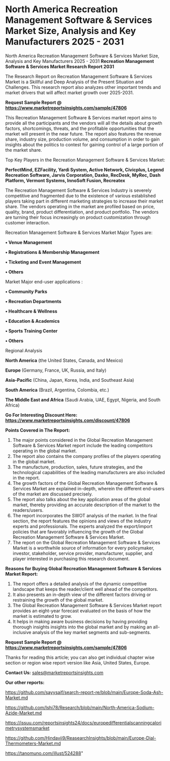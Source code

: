 # North America Recreation Management Software & Services Market Size, Analysis and Key Manufacturers 2025 - 2031
North America Recreation Management Software & Services Market Size, Analysis and Key Manufacturers 2025 - 2031
<strong>Recreation Management Software & Services Market Research Report 2031</strong>

The Research Report on Recreation Management Software & Services Market is a Skillful and Deep Analysis of the Present Situation and Challenges. This research report also analyzes other important trends and market drivers that will affect market growth over 2025-2031.

<strong>Request Sample Report @ <a href=https://www.marketreportsinsights.com/sample/47806>https://www.marketreportsinsights.com/sample/47806</a></strong>

This Recreation Management Software & Services market report aims to provide all the participants and the vendors will all the details about growth factors, shortcomings, threats, and the profitable opportunities that the market will present in the near future. The report also features the revenue share, industry size, production volume, and consumption in order to gain insights about the politics to contest for gaining control of a large portion of the market share.

Top Key Players in the Recreation Management Software & Services Market:

<strong>PerfectMind, EZFacility, Yardi System, Active Network, Civicplus, Legend Recreation Software, Jarvis Corporation, Daxko, RecDesk, MyRec, Dash Platform, Vermont Systems, InnoSoft Fusion, Recreatex</strong>

The Recreation Management Software & Services Industry is severely competitive and fragmented due to the existence of various established players taking part in different marketing strategies to increase their market share. The vendors operating in the market are profiled based on price, quality, brand, product differentiation, and product portfolio. The vendors are turning their focus increasingly on product customization through customer interaction.

Recreation Management Software & Services Market Major Types are:

<strong>•  Venue Management

•  Registrations & Membership Management

•  Ticketing and Event Management

•  Others</strong>

Market Major end-user applications :

<strong>•  Community Parks

•  Recreation Departments

•  Healthcare & Wellness

•  Education & Academics

•  Sports Training Center

•  Others</strong>

Regional Analysis

</u><strong><b>North America</b></strong> (the United States, Canada, and Mexico)

<strong><b>Europe </b></strong>(Germany, France, UK, Russia, and Italy)

<strong><b>Asia-Pacific</b></strong> (China, Japan, Korea, India, and Southeast Asia)

<strong><b>South America</b></strong> (Brazil, Argentina, Colombia, etc.)

<strong><b>The Middle East and Africa</b></strong> (Saudi Arabia, UAE, Egypt, Nigeria, and South Africa)

<strong>Go For Interesting Discount Here: <a href=https://www.marketreportsinsights.com/discount/47806>https://www.marketreportsinsights.com/discount/47806</a></strong>

<strong>Points Covered in The Report:</strong>
<ol>
  <li>The major points considered in the Global Recreation Management Software & Services Market report include the leading competitors operating in the global market.</li>
  <li>The report also contains the company profiles of the players operating in the global market.</li>
  <li>The manufacture, production, sales, future strategies, and the technological capabilities of the leading manufacturers are also included in the report.</li>
  <li>The growth factors of the Global Recreation Management Software & Services Market are explained in-depth, wherein the different end-users of the market are discussed precisely.</li>
  <li>The report also talks about the key application areas of the global market, thereby providing an accurate description of the market to the readers/users.</li>
  <li>The report incorporates the SWOT analysis of the market. In the final section, the report features the opinions and views of the industry experts and professionals. The experts analyzed the export/import policies that are favorably influencing the growth of the Global Recreation Management Software & Services Market.</li>
  <li>The report on the Global Recreation Management Software & Services Market is a worthwhile source of information for every policymaker, investor, stakeholder, service provider, manufacturer, supplier, and player interested in purchasing this research document.</li>
</ol>
<strong>Reasons for Buying Global Recreation Management Software & Services Market Report:</strong>

<ol>
  <li>The report offers a detailed analysis of the dynamic competitive landscape that keeps the reader/client well ahead of the competitors.</li>
  <li>It also presents an in-depth view of the different factors driving or restraining the growth of the global market.</li>
  <li>The Global Recreation Management Software & Services Market report provides an eight-year forecast evaluated on the basis of how the market is estimated to grow.</li>
  <li>It helps in making aware business decisions by having providing thorough insights insights into the global market and by making an all-inclusive analysis of the key market segments and sub-segments.</li>
</ol>
<strong>Request Sample Report @ <a href=https://www.marketreportsinsights.com/sample/47806>https://www.marketreportsinsights.com/sample/47806</a></strong>


Thanks for reading this article; you can also get individual chapter wise section or region wise report version like Asia, United States, Europe.

<strong>Contact Us:</strong>
sales@marketreportsinsights.com

<strong>Our other reports:</strong>

<a href=https://github.com/sayysaif/search-report-re/blob/main/Europe-Soda-Ash-Market.md>https://github.com/sayysaif/search-report-re/blob/main/Europe-Soda-Ash-Market.md</a>

<a href=https://github.com/Ishi78/Research/blob/main/North-America-Sodium-Azide-Market.md>https://github.com/Ishi78/Research/blob/main/North-America-Sodium-Azide-Market.md</a>

<a href=https://issuu.com/reportsinsights24/docs/europedifferentialscanningcalorimetrysystemsmarket>https://issuu.com/reportsinsights24/docs/europedifferentialscanningcalorimetrysystemsmarket</a>

<a href=https://github.com/Hindavii9/ReasearchInsights/blob/main/Europe-Dial-Thermometers-Market.md>https://github.com/Hindavii9/ReasearchInsights/blob/main/Europe-Dial-Thermometers-Market.md</a>

<a href=https://tanomuno.com/illust/524288>https://tanomuno.com/illust/524288</a>"
